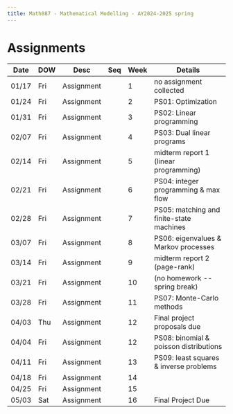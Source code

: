 ```yaml
---
title: Math087 - Mathematical Modelling - AY2024-2025 spring
---
```


# **Assignments**
  

  | Date  | DOW | Desc       | Seq | Week | Details                                  |
  |-------|-----|------------|-----|------|------------------------------------------|
  | 01/17 | Fri | Assignment |     | 1    | no assignment collected                  |
  | 01/24 | Fri | Assignment |     | 2    | PS01: Optimization                       |
  | 01/31 | Fri | Assignment |     | 3    | PS02: Linear programming                 |
  | 02/07 | Fri | Assignment |     | 4    | PS03: Dual linear programs               |
  | 02/14 | Fri | Assignment |     | 5    | midterm report 1 (linear programming)    |
  | 02/21 | Fri | Assignment |     | 6    | PS04: integer programming & max flow     |
  | 02/28 | Fri | Assignment |     | 7    | PS05: matching and finite-state machines |
  | 03/07 | Fri | Assignment |     | 8    | PS06: eigenvalues & Markov processes     |
  | 03/14 | Fri | Assignment |     | 9    | midterm report 2 (page-rank)             |
  | 03/21 | Fri | Assignment |     | 10   | (no homework -- spring break)            |
  | 03/28 | Fri | Assignment |     | 11   | PS07: Monte-Carlo methods                |
  | 04/03 | Thu | Assignment |     | 12   | Final project proposals due              |
  | 04/04 | Fri | Assignment |     | 12   | PS08: binomial & poisson distributions   |
  | 04/11 | Fri | Assignment |     | 13   | PS09: least squares & inverse problems   |
  | 04/18 | Fri | Assignment |     | 14   |                                          |
  | 04/25 | Fri | Assignment |     | 15   |                                          |
  | 05/03 | Sat | Assignment |     | 16   | Final Project Due                        |
